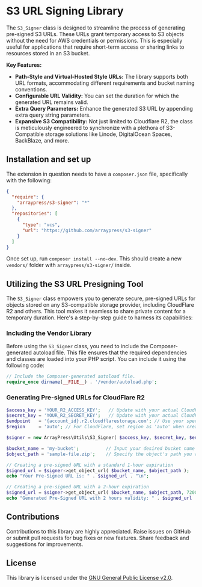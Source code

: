 #  S3 URL Signing Library

The `S3_Signer` class is designed to streamline the process of generating pre-signed S3 URLs. These URLs grant temporary access to S3 objects without the need for AWS credentials or permissions. This is especially useful for applications that require short-term access or sharing links to resources stored in an S3 bucket.

**Key Features:**

* **Path-Style and Virtual-Hosted Style URLs:** The library supports both URL formats, accommodating different requirements and bucket naming conventions.
* **Configurable URL Validity:** You can set the duration for which the generated URL remains valid.
* **Extra Query Parameters:** Enhance the generated S3 URL by appending extra query string parameters.
* **Expansive S3 Compatibility:** Not just limited to Cloudflare R2, the class is meticulously engineered to synchronize with a plethora of S3-Compatible storage solutions like Linode, DigitalOcean Spaces, BackBlaze, and more.

## Installation and set up

The extension in question needs to have a `composer.json` file, specifically with the following:

```json 
{
  "require": {
    "arraypress/s3-signer": "*"
  },
  "repositories": [
    {
      "type": "vcs",
      "url": "https://github.com/arraypress/s3-signer"
    }
  ]
}
```

Once set up, run `composer install --no-dev`. This should create a new `vendors/` folder
with `arraypress/s3-signer/` inside.

## Utilizing the S3 URL Presigning Tool

The `S3_Signer` class empowers you to generate secure, pre-signed URLs for objects stored on any S3-compatible storage provider, including CloudFlare R2 and others. This tool makes it seamless to share private content for a temporary duration. Here's a step-by-step guide to harness its capabilities:

### Including the Vendor Library

Before using the `S3_Signer` class, you need to include the Composer-generated autoload file. This file ensures that the required dependencies and classes are loaded into your PHP script. You can include it using the following code:

```php 
// Include the Composer-generated autoload file.
require_once dirname(__FILE__) . '/vendor/autoload.php';
```

### Generating Pre-signed URLs for CloudFlare R2
```php
$access_key = 'YOUR_R2_ACCESS_KEY';   // Update with your actual CloudFlare R2 access key
$secret_key = 'YOUR_R2_SECRET_KEY';   // Update with your actual CloudFlare R2 secret key
$endpoint   = '{account_id}.r2.cloudflarestorage.com'; // Use your specific R2 account ID here
$region     = 'auto'; // For CloudFlare, set region as 'auto' when creating pre-signed URLs

$signer = new ArrayPress\Utils\S3_Signer( $access_key, $secret_key, $endpoint, $region );

$bucket_name = 'my-bucket';          // Input your desired bucket name here
$object_path = 'sample-file.zip';    // Specify the object's path you want to share

// Creating a pre-signed URL with a standard 1-hour expiration
$signed_url = $signer->get_object_url( $bucket_name, $object_path );
echo "Your Pre-Signed URL is: " . $signed_url . "\n";

// Creating a pre-signed URL with a 2-hour expiration
$signed_url = $signer->get_object_url( $bucket_name, $object_path, 7200 );
echo "Generated Pre-Signed URL with 2 hours validity: " . $signed_url . "\n";
```

## Contributions

Contributions to this library are highly appreciated. Raise issues on GitHub or submit pull requests for bug
fixes or new features. Share feedback and suggestions for improvements.

## License

This library is licensed under
the [GNU General Public License v2.0](https://www.gnu.org/licenses/old-licenses/gpl-2.0.en.html).